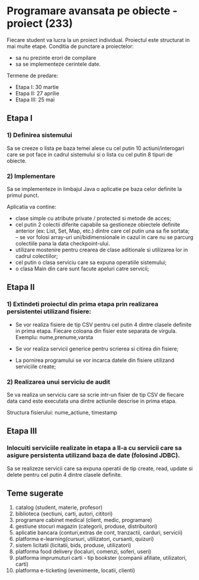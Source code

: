 # Programare avansata pe obiecte - proiect (233)


Fiecare student va lucra la un proiect individual.
Proiectul este structurat in mai multe etape.
Conditia de punctare a proiectelor:
- sa nu prezinte erori de compilare 
- sa se implementeze cerintele date.

Termene de predare:
- Etapa I: 30 martie
- Etapa II: 27 aprilie
- Etapa III: 25 mai

## Etapa I

### 1) Definirea sistemului
Sa se creeze o lista pe baza temei alese cu cel putin 10 actiuni/interogari care se pot face in cadrul sistemului si o lista cu cel putin 8 tipuri de obiecte.

### 2) Implementare
Sa se implementeze in limbajul Java o aplicatie pe baza celor definite la primul punct. 

Aplicatia va contine:
- clase simple cu atribute private / protected si metode de acces;
- cel putin 2 colectii diferite capabile sa gestioneze obiectele definite anterior (ex: List, Set, Map, etc.) dintre care cel putin una sa fie sortata;
– se vor folosi array-uri uni/bidimensionale in cazul in care nu se parcurg colectiile pana la data checkpoint-ului.
- utilizare mostenire pentru crearea de clase aditionale si utilizarea lor in cadrul colectiilor;
- cel putin o clasa serviciu care sa expuna operatiile sistemului;
- o clasa Main din care sunt facute apeluri catre servicii;

## Etapa II
### 1) Extindeti proiectul din prima etapa prin realizarea persistentei utilizand fisiere:

- Se vor realiza fisiere de tip CSV pentru cel putin 4 dintre clasele definite in prima etapa.
Fiecare coloana din fisier este separata de virgula. Exemplu: nume,prenume,varsta

- Se vor realiza servicii generice pentru scrierea si citirea din fisiere;

- La pornirea programului se vor incarca datele din fisiere utilizand serviciile create;

### 2) Realizarea unui serviciu de audit

Se va realiza un serviciu care sa scrie intr-un fisier de tip CSV de fiecare data cand este executata una dintre actiunile descrise in prima etapa. 

Structura fisierului: nume_actiune, timestamp


## Etapa III

### Inlocuiti serviciile realizate in etapa a II-a cu servicii care sa asigure persistenta utilizand baza de date (folosind JDBC).

Sa se realizeze servicii care sa expuna operatii de tip create, read, update si delete pentru cel putin 4 dintre clasele definite.

## Teme sugerate
1) catalog (student, materie, profesor)
2) biblioteca (sectiuni, carti, autori, cititori)
3) programare cabinet medical (client, medic, programare)
4) gestiune stocuri magazin (categorii, produse, distribuitori)
5) aplicatie bancara (conturi,extras de cont, tranzactii, carduri, servicii)
6) platforma e-learning(cursuri, utilizatori, cursanti, quizuri)
7) sistem licitatii (licitatii, bids, produse, utilizatori)
8) platforma food delivery (localuri, comenzi, soferi, useri)
9) platforma imprumuturi carti - tip bookster (companii afiliate, utilizatori, carti)
10) platforma e-ticketing (evenimente, locatii, clienti)
